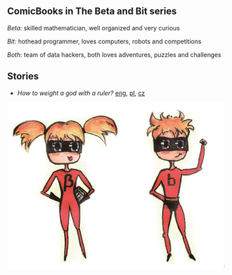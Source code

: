 ## ComicBooks in The Beta and Bit series

*Beta:* skilled mathematician, well organized and very curious

*Bit:* hothead programmer, loves computers, robots and competitions

*Both:* team of data hackers, both loves adventures, puzzles and challenges

## Stories

* _How to weight a god with a ruler?_ [eng](https://github.com/BetaAndBit/ComicBooks/blob/master/en/HeavyDog/HeavyDog.pdf), [pl](https://github.com/BetaAndBit/ComicBooks/blob/master/pl/JakZwazycPsa/JakZwazycPsa.pdf), [cz](https://github.com/BetaAndBit/ComicBooks/blob/master/cz/komiksJakZwazycPsaCzK.pdf)

![The Beta and Bit](buzki.png)
